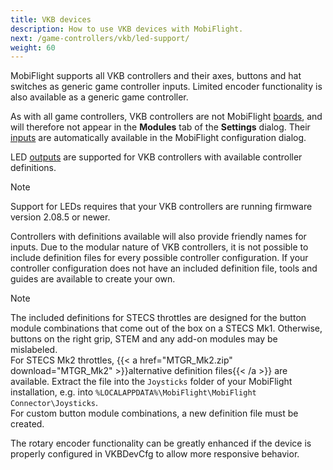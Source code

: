 ```yaml
---
title: VKB devices
description: How to use VKB devices with MobiFlight.
next: /game-controllers/vkb/led-support/
weight: 60
---
```

MobiFlight supports all VKB controllers and their axes, buttons and hat switches as generic game controller inputs. Limited encoder functionality is also available as a generic game controller.

As with all game controllers, VKB controllers are not MobiFlight [boards](/boards/), and will therefore not appear in the **Modules** tab of the **Settings** dialog. Their [inputs](/game-controllers/configuring-input/) are automatically available in the MobiFlight configuration dialog.

LED [outputs](/game-controllers/configuring-output/) are supported for VKB controllers with available controller definitions.

> [!NOTE]
> Support for LEDs requires that your VKB controllers are running firmware version 2.08.5 or newer.

Controllers with definitions available will also provide friendly names for inputs. Due to the modular nature of VKB controllers, it is not possible to include definition files for every possible controller configuration. If your controller configuration does not have an included definition file, tools and guides are available to create your own.

> [!NOTE]
> The included definitions for STECS throttles are designed for the button module combinations that come out of the box on a STECS Mk1. Otherwise, buttons on the right grip, STEM and any add-on modules may be mislabeled.  
> For STECS Mk2 throttles, {{< a href="MTGR_Mk2.zip" download="MTGR_Mk2" >}}alternative definition files{{< /a >}} are available. Extract the file into the `Joysticks` folder of your MobiFlight installation, e.g. into `%LOCALAPPDATA%\MobiFlight\MobiFlight Connector\Joysticks`.  
> For custom button module combinations, a new definition file must be created.

The rotary encoder functionality can be greatly enhanced if the device is properly configured in VKBDevCfg to allow more responsive behavior.
